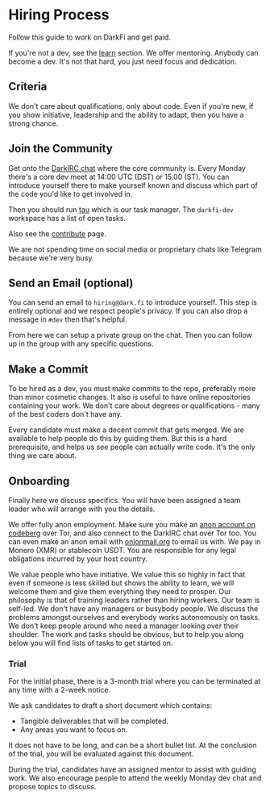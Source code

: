# Hiring Process

Follow this guide to work on DarkFi and get paid.

If you're not a dev, see the [learn] section. We offer mentoring.
Anybody can become a dev. It's not that hard, you just need focus and dedication.

[learn]: ../learn.md

## Criteria

We don't care about qualifications, only about code. Even if you're new, if you
show initiative, leadership and the ability to adapt, then you have a strong
chance.

## Join the Community

Get onto the [DarkIRC chat] where the core community is. Every Monday
there's a core dev meet at 14:00 UTC (DST) or 15.00 (ST). You can
introduce yourself there to make yourself known and discuss which part
of the code you'd like to get involved in.

Then you should run [tau] which is our task manager. The `darkfi-dev` workspace
has a list of open tasks.

Also see the [contribute] page.

We are not spending time on social media or proprietary chats like Telegram
because we're very busy.

## Send an Email (optional)

You can send an email to `hiring@dark.fi` to introduce yourself. This step is
entirely optional and we respect people's privacy. If you can also drop a
message in `#dev` then that's helpful.

From here we can setup a private group on the chat. Then you can follow up in
the group with any specific questions.

## Make a Commit

To be hired as a dev, you must make commits to the repo, preferably more than
minor cosmetic changes. It also is useful to have online repositories
containing your work. We don't care about degrees or qualifications -
many of the best coders don't have any.

Every candidate must make a decent commit that gets merged. We are available to
help people do this by guiding them. But this is a hard prerequisite, and helps
us see people can actually write code. It's the only thing we care about.

## Onboarding

Finally here we discuss specifics. You will have been assigned a team leader who
will arrange with you the details.

We offer fully anon employment. Make sure you make an
[anon account on codeberg][codeberg-anon] over Tor, and also connect to the
DarkIRC chat over Tor too. You can even make an anon email with
[onionmail.org](https://onionmail.org) to email us with. We pay in Monero (XMR)
or stablecoin USDT. You are responsible for any legal obligations incurred by
your host country.

We value people who have initiative. We value this so highly in fact that even
if someone is less skilled but shows the ability to learn, we will welcome them
and give them everything they need to prosper. Our philosophy is that of
training leaders rather than hiring workers. Our team is self-led. We don't
have any managers or busybody people. We discuss the problems amongst ourselves
and everybody works autonomously on tasks. We don't keep people around who need
a manager looking over their shoulder. The work and tasks should be obvious, but
to help you along below you will find lists of tasks to get started on.

### Trial

For the initial phase, there is a 3-month trial where you can be terminated at
any time with a 2-week notice.

We ask candidates to draft a short document which contains:

* Tangible deliverables that will be completed.
* Any areas you want to focus on.

It does not have to be long, and can be a short bullet list. At the conclusion
of the trial, you will be evaluated against this document.

During the trial, candidates have an assigned mentor to assist with guiding
work. We also encourage people to attend the weekly Monday dev chat and propose
topics to discuss.

[DarkIRC chat]: ../../misc/darkirc/darkirc.md
[tau]: ../../misc/tau.md
[contribute]: contrib.md
[codeberg-anon]: tor.md

